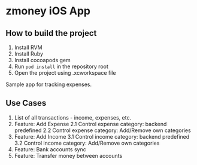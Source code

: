 zmoney iOS App
==================

## How to build the project
1. Install RVM
2. Install Ruby
2. Install cocoapods gem
2. Run `pod install` in the repository root
3. Open the project using .xcworkspace file

Sample app for tracking expenses.

## Use Cases
1. List of all transactions - income, expenses, etc.
2. Feature: Add Expense
 2.1 Control expense category: backend predefined
 2.2 Control expense category: Add/Remove own categories
3. Feature: Add Income
 3.1 Control income category: backend predefined
 3.2 Control income category: Add/Remove own categories
4. Feature:  Bank accounts sync
5. Feature: Transfer money between accounts
